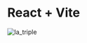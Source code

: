 # React + Vite

![la_triple](https://github.com/Noud63/leerhuis_amsterdam/assets/38325801/cf9b5b72-3832-4696-ae37-af50d0541116)